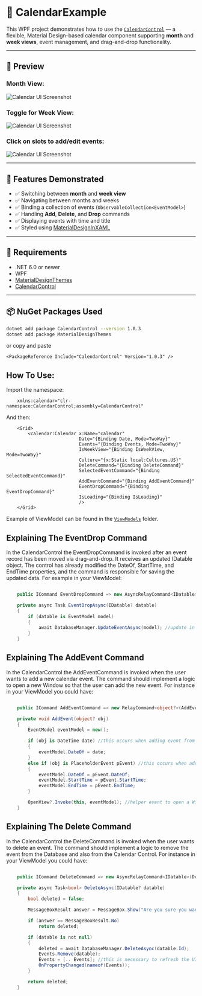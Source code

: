 ﻿# 📅 CalendarExample

This WPF project demonstrates how to use the [`CalendarControl`](https://github.com/SalvatoreAmaddio/CalendarControl) — a flexible, Material Design-based calendar component supporting **month** and **week views**, event management, and drag-and-drop functionality.

---

## 📸 Preview
### Month View:
![Calendar UI Screenshot](Screenshots/monthView.png)

### Toggle for Week View:
![Calendar UI Screenshot](Screenshots/weekView.PNG)

### Click on slots to add/edit events:
![Calendar UI Screenshot](Screenshots/addEvent.PNG)

---

## 🚀 Features Demonstrated

- ✅ Switching between **month** and **week view**
- ✅ Navigating between months and weeks
- ✅ Binding a collection of events (`ObservableCollection<EventModel>`)
- ✅ Handling **Add**, **Delete**, and **Drop** commands
- ✅ Displaying events with time and title
- ✅ Styled using [MaterialDesignInXAML](https://github.com/MaterialDesignInXAML/MaterialDesignInXamlToolkit)

---

## 🔧 Requirements

- .NET 6.0 or newer
- WPF
- [MaterialDesignThemes](https://www.nuget.org/packages/MaterialDesignThemes/)
- [CalendarControl](https://www.nuget.org/packages/CalendarControl)

---

## 📦 NuGet Packages Used

```bash
dotnet add package CalendarControl --version 1.0.3
dotnet add package MaterialDesignThemes
```

or copy and paste
```
<PackageReference Include="CalendarControl" Version="1.0.3" />
```

## How To Use:
Import the namespace:

```xaml
    xmlns:calendar="clr-namespace:CalendarControl;assembly=CalendarControl"
```

And then:

```xaml
    <Grid>
        <calendar:Calendar x:Name="calendar" 
                           Date="{Binding Date, Mode=TwoWay}"
                           Events="{Binding Events, Mode=TwoWay}"
                           IsWeekView="{Binding IsWeekView, Mode=TwoWay}"
                           Culture="{x:Static local:Cultures.US}"
                           DeleteCommand="{Binding DeleteCommand}"
                           SelectedEventCommand="{Binding SelectedEventCommand}"
                           AddEventCommand="{Binding AddEventCommand}"
                           EventDropCommand="{Binding EventDropCommand}"
                           IsLoading="{Binding IsLoading}"
                           />
    </Grid>
```

Example of ViewModel can be found in the [`ViewModels`](https://github.com/SalvatoreAmaddio/CalendarExample/tree/master/ViewModels) 
folder.

## Explaining The EventDrop Command
In the CalendarControl the EventDropCommand is invoked after an event record 
has been moved via drag-and-drop. It receives an updated IDatable object. 
The control has already modified the DateOf, StartTime, and EndTime properties, 
and the command is responsible for saving the updated data. For example in your ViewModel:
```csharp

    public ICommand EventDropCommand => new AsyncRelayCommand<IDatable>(EventDropAsync);

    private async Task EventDropAsync(IDatable? datable)
    {
        if (datable is EventModel model)
        {
            await DatabaseManager.UpdateEventAsync(model); //update in the database
        }
    }
```

## Explaining The AddEvent Command
In the CalendarControl the AddEventCommand is invoked when the user wants to add a new calendar event.
The command should implement a logic to open a new Window so that the user can add the new event. 
For instance in your ViewModel you could have:
```csharp

    public ICommand AddEventCommand => new RelayCommand<object?>(AddEvent);

    private void AddEvent(object? obj)
    {
        EventModel eventModel = new();

        if (obj is DateTime date) //this occurs when adding event from MonthView when clicking on a DayCard object
        {
            eventModel.DateOf = date;
        }
        else if (obj is PlaceholderEvent pEvent) //this occurs when adding event from WeekView when clicking on an empty slot.
        {
            eventModel.DateOf = pEvent.DateOf;
            eventModel.StartTime = pEvent.StartTime;
            eventModel.EndTime = pEvent.EndTime;
        }

        OpenView?.Invoke(this, eventModel); //helper event to open a Window from the UI.
    }
```

## Explaining The Delete Command
In the CalendarControl the DeleteCommand is invoked when the user wants to delete an event.
The command should implement a logic to remove the event from the Database and also from the Calendar Control. 
For instance in your ViewModel you could have:
```csharp

    public ICommand DeleteCommand => new AsyncRelayCommand<IDatable>(DeleteAsync);

    private async Task<bool> DeleteAsync(IDatable? datable)
    {
        bool deleted = false;

        MessageBoxResult answer = MessageBox.Show("Are you sure you want to delete this event?", "Wait!", MessageBoxButton.YesNo, MessageBoxImage.Question);

        if (answer == MessageBoxResult.No)
            return deleted;

        if (datable is not null)
        {
            deleted = await DatabaseManager.DeleteAsync(datable.Id);
            Events.Remove(datable);
            Events = [.. Events]; //this is necessary to refresh the UI
            OnPropertyChanged(nameof(Events));
        }

        return deleted;
    }
```